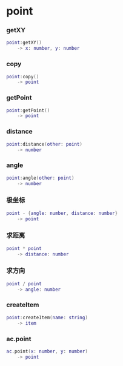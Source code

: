 # point

### getXY
```lua
point:getXY()
    -> x: number, y: number
```

### copy
```lua
point:copy()
    -> point
```

### getPoint
```lua
point:getPoint()
    -> point
```

### distance
```lua
point:distance(other: point)
    -> number
```

### angle
```lua
point:angle(other: point)
    -> number
```

### 极坐标
```lua
point - {angle: number, distance: number}
    -> point
```

### 求距离
```lua
point * point
    -> distance: number
```

### 求方向
```lua
point / point
    -> angle: number
```

### createItem
```lua
point:createItem(name: string)
    -> item
```

### ac.point
```lua
ac.point(x: number, y: number)
    -> point
```
